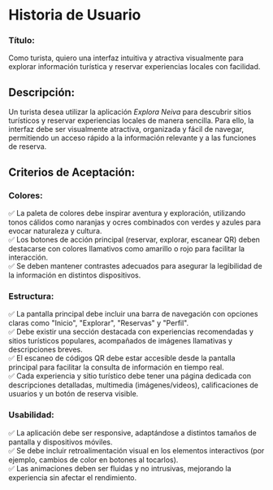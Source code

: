 
# **Historia de Usuario**  
### **Título:**  
Como turista, quiero una interfaz intuitiva y atractiva visualmente para explorar información turística y reservar experiencias locales con facilidad.  

## **Descripción:**  
Un turista desea utilizar la aplicación *Explora Neiva* para descubrir sitios turísticos y reservar experiencias locales de manera sencilla. Para ello, la interfaz debe ser visualmente atractiva, organizada y fácil de navegar, permitiendo un acceso rápido a la información relevante y a las funciones de reserva.  

## **Criterios de Aceptación:**  

### **Colores:**  
✅ La paleta de colores debe inspirar aventura y exploración, utilizando tonos cálidos como naranjas y ocres combinados con verdes y azules para evocar naturaleza y cultura.  
✅ Los botones de acción principal (reservar, explorar, escanear QR) deben destacarse con colores llamativos como amarillo o rojo para facilitar la interacción.  
✅ Se deben mantener contrastes adecuados para asegurar la legibilidad de la información en distintos dispositivos.  

### **Estructura:**  
✅ La pantalla principal debe incluir una barra de navegación con opciones claras como "Inicio", "Explorar", "Reservas" y "Perfil".  
✅ Debe existir una sección destacada con experiencias recomendadas y sitios turísticos populares, acompañados de imágenes llamativas y descripciones breves.  
✅ El escaneo de códigos QR debe estar accesible desde la pantalla principal para facilitar la consulta de información en tiempo real.  
✅ Cada experiencia y sitio turístico debe tener una página dedicada con descripciones detalladas, multimedia (imágenes/videos), calificaciones de usuarios y un botón de reserva visible.  

### **Usabilidad:**  
✅ La aplicación debe ser responsive, adaptándose a distintos tamaños de pantalla y dispositivos móviles.  
✅ Se debe incluir retroalimentación visual en los elementos interactivos (por ejemplo, cambios de color en botones al tocarlos).  
✅ Las animaciones deben ser fluidas y no intrusivas, mejorando la experiencia sin afectar el rendimiento.  
